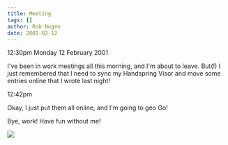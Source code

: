```yaml
---
title: Meeting
tags: []
author: Rob Nugen
date: 2001-02-12
---
```


<p class=date>12:30pm Monday 12 February 2001</p>

<p>I've been in work meetings all this morning, and I'm about to leave.
But(!) I just remembered that I need to sync my Handspring Visor and move
some entries online that I wrote last night!</p>

<p class=date>12:42pm</p>

<p>Okay, I just put them all online, and I'm going to geo Go!</p>

<p>Bye, work!  Have fun without me!</p>

<p><img src="/images/rob/wL-ROB.gif">

